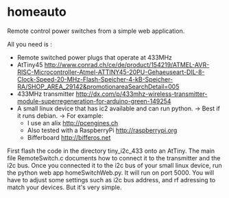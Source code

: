 homeauto
========

Remote control power switches from a simple web application.

All you need is :
* Remote switched power plugs that operate at 433MHz
* AtTiny45 http://www.conrad.ch/ce/de/product/154219/ATMEL-AVR-RISC-Microcontroller-Atmel-ATTINY45-20PU-Gehaeuseart-DIL-8-Clock-Speed-20-MHz-Flash-Speicher-4-kB-Speicher-RA/SHOP_AREA_29142&promotionareaSearchDetail=005
* 433MHz transmitter http://dx.com/p/433mhz-wireless-transmitter-module-superregeneration-for-arduino-green-149254
* A small linux device that has ic2 available and can run python. 
  -> Best if it runs debian. 
  -> For example: 
	* I use an alix http://pcengines.ch
    * Also tested with a RaspberryPi http://raspberrypi.org
	* Bifferboard http://bifferos.net


First flash the code in the directory tiny_i2c_433 onto an AtTiny. The main file RemoteSwitch.c documents how to connect it to the transmitter and the i2c bus.
Once you connected it to the i2c bus of your small linux device, run the python web app homeSwitchWeb.py. It will run on port 5000.
You will have to adjust some settings such as i2c bus address, and rf adressing to match your devices. But it's very simple.
